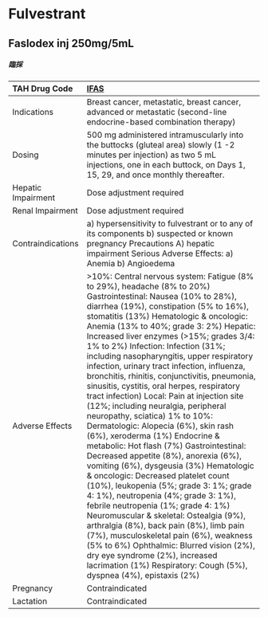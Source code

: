 # Fulvestrant

## Faslodex inj 250mg/5mL

##### 臨採

| TAH Drug Code      | [IFAS](https://www.tahsda.org.tw/drugs/hissearch.php?drug_code=IFAS)                                                                                                                                                                                                                                                                                                                                                                                                                                                                                                                                                                                                                                                                                                                                                                                                                                                                                                                                                                                                                                                                                                                                                                                                                                |
|:-------------------|:----------------------------------------------------------------------------------------------------------------------------------------------------------------------------------------------------------------------------------------------------------------------------------------------------------------------------------------------------------------------------------------------------------------------------------------------------------------------------------------------------------------------------------------------------------------------------------------------------------------------------------------------------------------------------------------------------------------------------------------------------------------------------------------------------------------------------------------------------------------------------------------------------------------------------------------------------------------------------------------------------------------------------------------------------------------------------------------------------------------------------------------------------------------------------------------------------------------------------------------------------------------------------------------------------|
| Indications        | Breast cancer, metastatic, breast cancer, advanced or metastatic (second-line endocrine-based combination therapy)                                                                                                                                                                                                                                                                                                                                                                                                                                                                                                                                                                                                                                                                                                                                                                                                                                                                                                                                                                                                                                                                                                                                                                                  |
| Dosing             | 500 mg administered intramuscularly into the buttocks (gluteal area) slowly (1 -2 minutes per injection) as two 5 mL injections, one in each buttock, on Days 1, 15, 29, and once monthly thereafter.                                                                                                                                                                                                                                                                                                                                                                                                                                                                                                                                                                                                                                                                                                                                                                                                                                                                                                                                                                                                                                                                                               |
| Hepatic Impairment | Dose adjustment required                                                                                                                                                                                                                                                                                                                                                                                                                                                                                                                                                                                                                                                                                                                                                                                                                                                                                                                                                                                                                                                                                                                                                                                                                                                                            |
| Renal Impairment   | Dose adjustment required                                                                                                                                                                                                                                                                                                                                                                                                                                                                                                                                                                                                                                                                                                                                                                                                                                                                                                                                                                                                                                                                                                                                                                                                                                                                            |
| Contraindications  | a) hypersensitivity to fulvestrant or to any of its components b) suspected or known pregnancy Precautions A) hepatic impairment Serious Adverse Effects: a) Anemia b) Angioedema                                                                                                                                                                                                                                                                                                                                                                                                                                                                                                                                                                                                                                                                                                                                                                                                                                                                                                                                                                                                                                                                                                                   |
| Adverse Effects    | >10%: Central nervous system: Fatigue (8% to 29%), headache (8% to 20%) Gastrointestinal: Nausea (10% to 28%), diarrhea (19%), constipation (5% to 16%), stomatitis (13%) Hematologic & oncologic: Anemia (13% to 40%; grade 3: 2%) Hepatic: Increased liver enzymes (>15%; grades 3/4: 1% to 2%) Infection: Infection (31%; including nasopharyngitis, upper respiratory infection, urinary tract infection, influenza, bronchitis, rhinitis, conjunctivitis, pneumonia, sinusitis, cystitis, oral herpes, respiratory tract infection) Local: Pain at injection site (12%; including neuralgia, peripheral neuropathy, sciatica) 1% to 10%: Dermatologic: Alopecia (6%), skin rash (6%), xeroderma (1%) Endocrine & metabolic: Hot flash (7%) Gastrointestinal: Decreased appetite (8%), anorexia (6%), vomiting (6%), dysgeusia (3%) Hematologic & oncologic: Decreased platelet count (10%), leukopenia (5%; grade 3: 1%; grade 4: 1%), neutropenia (4%; grade 3: 1%), febrile neutropenia (1%; grade 4: 1%) Neuromuscular & skeletal: Ostealgia (9%), arthralgia (8%), back pain (8%), limb pain (7%), musculoskeletal pain (6%), weakness (5% to 6%) Ophthalmic: Blurred vision (2%), dry eye syndrome (2%), increased lacrimation (1%) Respiratory: Cough (5%), dyspnea (4%), epistaxis (2%) |
| Pregnancy          | Contraindicated                                                                                                                                                                                                                                                                                                                                                                                                                                                                                                                                                                                                                                                                                                                                                                                                                                                                                                                                                                                                                                                                                                                                                                                                                                                                                     |
| Lactation          | Contraindicated                                                                                                                                                                                                                                                                                                                                                                                                                                                                                                                                                                                                                                                                                                                                                                                                                                                                                                                                                                                                                                                                                                                                                                                                                                                                                     |

